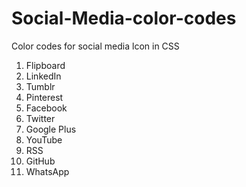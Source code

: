 # Social-Media-color-codes
Color codes for social media lcon in CSS

1. Flipboard
2. LinkedIn
3. Tumblr
4. Pinterest
5. Facebook
6. Twitter
7. Google Plus
8. YouTube
9. RSS
10. GitHub
11. WhatsApp

